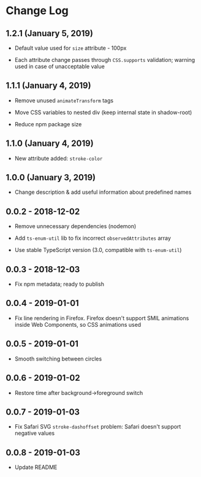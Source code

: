 # Change Log

## 1.2.1 (January 5, 2019)

* Default value used for `size` attribute - 100px

* Each attribute change passes through `CSS.supports` validation; warning used in case of unacceptable value

## 1.1.1 (January 4, 2019)

* Remove unused `animateTransform` tags

* Move CSS variables to nested div (keep internal state in shadow-root)

* Reduce npm package size

## 1.1.0 (January 4, 2019)

* New attribute added: `stroke-color`

## 1.0.0 (January 3, 2019)

* Change description & add useful information about predefined names

## 0.0.2 - 2018-12-02

* Remove unnecessary dependencies (nodemon)

* Add `ts-enum-util` lib to fix incorrect `observedAttributes` array

* Use stable TypeScript version (3.0, compatible with `ts-enum-util`)

## 0.0.3 - 2018-12-03

* Fix npm metadata; ready to publish

## 0.0.4 - 2019-01-01

* Fix line rendering in Firefox. Firefox doesn't support SMIL animations inside Web Components, so CSS animations used

## 0.0.5 - 2019-01-01

* Smooth switching between circles

## 0.0.6 - 2019-01-02

* Restore time after background->foreground switch

## 0.0.7 - 2019-01-03

* Fix Safari SVG `stroke-dashoffset` problem: Safari doesn't support negative values

## 0.0.8 - 2019-01-03

* Update README
